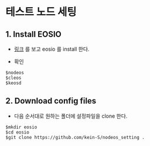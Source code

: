 # 테스트 노드 세팅

## 1. Install EOSIO

* [링크](https://developers.eos.io/eosio-home/docs/setting-up-your-environment#section-step-1-install-binaries) 를 보고 eosio 를 install 한다.

* 확인

```shell
$nodeos
$cleos
$keosd
```

## 2. Download config files

* 다음 순서대로 원하는 폴더에 설정파일을 clone 한다.

```shell
$mkdir eosio
$cd eosio
$git clone https://github.com/kein-S/nodeos_setting .
```
